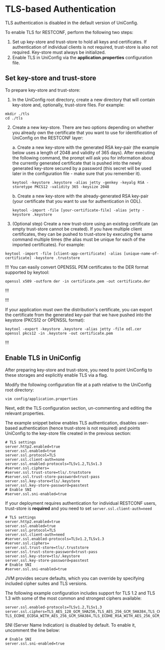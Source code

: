 # TLS-based Authentication

TLS authentication is disabled in the default version of UniConfig.

To enable TLS for RESTCONF, perform the following two steps:

1. Set up key-store and trust-store to hold all keys and certificates. If
    authentication of individual clients is not required, trust-store is also
    not required. Key-store must always be initialized.
2. Enable TLS in UniConfig via the **application.properties** configuration file.

## Set key-store and trust-store

To prepare key-store and trust-store:

1. In the UniConfig root directory, create a new directory that will contain
    key-store and, optionally, trust-store files. For example:

```
mkdir ./tls
cd ./tls
```

2.  Create a new key-store. There are two options depending on whether you
    already own the certificate that you want to use for identification of
    UniConfig on the RESTCONF layer:

    a.  Create a new key-store with the generated RSA key-pair (the example
     below uses a length of 2048 and validity of 365 days). After executing the
     following command, the prompt will ask you for information about the
     currently generated certificate that is pushed into the newly generated
     key-store secured by a password (this secret will be used later in the
     configuration file - make sure that you remember it).

       ```
       keytool -keystore .keystore -alias jetty -genkey -keyalg RSA -storetype PKCS12 -validity 365 -keysize 2048
       ```

    b.  Create a new key-store with the already-generated RSA key-pair (your
     certificate that you want to use for authentication in ODL).

     ```
     keytool -import -file [your-certificate-file] -alias jetty -keystore .keystore
     ```

3. (Optional step) Create a new trust-store using an existing certificate (an
    empty trust-store cannot be created). If you have multiple client
    certificates, they can be pushed to trust-store by executing the same
    command multiple times (the alias must be unique for each of the imported
    certificates). For example:

```
keytool -import -file [client-app-certificate] -alias [unique-name-of-certificate] -keystore .truststore
```

!!!
You can easily convert OPENSSL PEM certificates to the DER format supported
by keytool:

```
openssl x509 -outform der -in certificate.pem -out certificate.der
```
!!!

!!!

If your application must own the distribution's certificate, you can export the
certificate from the generated key-pair that we have pushed into the keystore
(PKCS12 or OPENSSL format):

```
keytool -export -keystore .keystore -alias jetty -file odl.cer
openssl pkcs12 -in .keystore -out certificate.pem
```
!!!

## Enable TLS in UniConfig

After preparing key-store and trust-store, you need to point UniConfig to these
storages and explicitly enable TLS via a flag.

Modify the following configuration file at a path relative to the UniConfig root
directory:

```
vim config/application.properties
```

Next, edit the TLS configuration section, un-commenting and editing the relevant
properties.

The example snippet below enables TLS authentication, disables user-based
authentication (hence trust-store is not required) and points UniConfig to the
key-store file created in the previous section:

```properties
# TLS settings
server.http2.enabled=true
server.ssl.enabled=true
server.ssl.protocol=TLS
server.ssl.client-auth=none
server.ssl.enabled-protocols=TLSv1.2,TLSv1.3
#server.ssl.ciphers=
#server.ssl.trust-store=tls/.truststore
#server.ssl.trust-store-password=trust-pass
server.ssl.key-store=tls/.keystore
server.ssl.key-store-password=passtest
# Enable SNI
#server.ssl.sni-enabled=true
```

If your deployment requires authentication for individual RESTCONF users,
trust-store is **required** and you need to set 
`server.ssl.client-auth=need`

```properties
# TLS settings
server.http2.enabled=true
server.ssl.enabled=true
server.ssl.protocol=TLS
server.ssl.client-auth=need
#server.ssl.enabled-protocols=TLSv1.2,TLSv1.3
#server.ssl.ciphers=
server.ssl.trust-store=tls/.truststore
server.ssl.trust-store-password=trust-pass
server.ssl.key-store=tls/.keystore
server.ssl.key-store-password=passtest
# Enable SNI
#server.ssl.sni-enabled=true
```

JVM provides secure defaults, which you can override by specifying included
cipher suites and TLS versions.

The following example configuration includes support for TLS 1.2 and TLS 1.3
with some of the most common and strongest ciphers available:

```properties
server.ssl.enabled-protocols=TLSv1.2,TLSv1.3
server.ssl.ciphers=TLS_AES_128_GCM_SHA256,TLS_AES_256_GCM_SHA384,TLS_CHACHA20_POLY1305_SHA256, TLS_ECDHE_ECDSA_WITH_AES_256_GCM_SHA384,TLS_ECDHE_RSA_WITH_AES_256_GCM_SHA384,TLS_ECDHE_ECDSA_WITH_CHACHA20_POLY1305_SHA256,TLS_ECDHE_RSA_WITH_CHACHA20_POLY1305_SHA256,TLS_ECDHE_ECDSA_WITH_AES_128_GCM_SHA256,TLS_ECDHE_RSA_WITH_AES_128_GCM_SHA256
```

SNI (Server Name Indication) is disabled by default. To enable it, uncomment the
line below:

```properties
# Enable SNI
server.ssl.sni-enabled=true
```